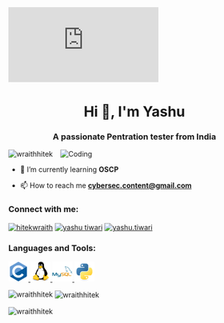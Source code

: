 [![MasterHead](https://gifdb.com/gif/glitching-hacker-hacking-v56g4l1vaykmsno6.html)](https://rishavchanda.io)
<h1 align="center">Hi 👋, I'm Yashu</h1>
<h3 align="center">A passionate Pentration tester from India</h3>
<img align="right" alt="Coding" width="400" src="https://gifdb.com/gif/cyber-city-raining-pixel-art-di2s1n8qqnpmn6rb.html">


<p align="left"> <img src="https://komarev.com/ghpvc/?username=wraithhitek&label=Profile%20views&color=0e75b6&style=flat" alt="wraithhitek" /> </p>

- 🌱 I’m currently learning **OSCP**

- 📫 How to reach me **cybersec.content@gmail.com**

<h3 align="left">Connect with me:</h3>
<p align="left">
<a href="https://twitter.com/hitekwraith" target="blank"><img align="center" src="https://raw.githubusercontent.com/rahuldkjain/github-profile-readme-generator/master/src/images/icons/Social/twitter.svg" alt="hitekwraith" height="30" width="40" /></a>
<a href="https://linkedin.com/in/yashu tiwari" target="blank"><img align="center" src="https://raw.githubusercontent.com/rahuldkjain/github-profile-readme-generator/master/src/images/icons/Social/linked-in-alt.svg" alt="yashu tiwari" height="30" width="40" /></a>
<a href="https://instagram.com/yashu._tiwari" target="blank"><img align="center" src="https://raw.githubusercontent.com/rahuldkjain/github-profile-readme-generator/master/src/images/icons/Social/instagram.svg" alt="yashu.tiwari" height="30" width="40" /></a>
</p>

<h3 align="left">Languages and Tools:</h3>
<p align="left"> <a href="https://www.cprogramming.com/" target="_blank" rel="noreferrer"> <img src="https://raw.githubusercontent.com/devicons/devicon/master/icons/c/c-original.svg" alt="c" width="40" height="40"/> </a> <a href="https://www.linux.org/" target="_blank" rel="noreferrer"> <img src="https://raw.githubusercontent.com/devicons/devicon/master/icons/linux/linux-original.svg" alt="linux" width="40" height="40"/> </a> <a href="https://www.mysql.com/" target="_blank" rel="noreferrer"> <img src="https://raw.githubusercontent.com/devicons/devicon/master/icons/mysql/mysql-original-wordmark.svg" alt="mysql" width="40" height="40"/> </a> <a href="https://www.python.org" target="_blank" rel="noreferrer"> <img src="https://raw.githubusercontent.com/devicons/devicon/master/icons/python/python-original.svg" alt="python" width="40" height="40"/> </a> </p>

<p><img align="left" src="https://github-readme-stats.vercel.app/api/top-langs?username=wraithhitek&show_icons=true&locale=en&layout=compact" alt="wraithhitek" /></p>

<p>&nbsp;<img align="center" src="https://github-readme-stats.vercel.app/api?username=wraithhitek&show_icons=true&locale=en" alt="wraithhitek" /></p>

<p><img align="center" src="https://github-readme-streak-stats.herokuapp.com/?user=wraithhitek&" alt="wraithhitek" /></p>
